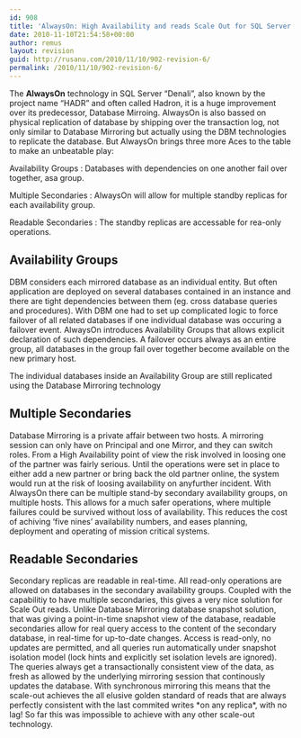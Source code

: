 ```yaml
---
id: 908
title: 'AlwaysOn: High Availability and reads Scale Out for SQL Server &#8220;Denali&#8221;'
date: 2010-11-10T21:54:58+00:00
author: remus
layout: revision
guid: http://rusanu.com/2010/11/10/902-revision-6/
permalink: /2010/11/10/902-revision-6/
---
```

The **AlwaysOn** technology in SQL Server &#8220;Denali&#8221;, also known by the project name &#8220;HADR&#8221; and often called Hadron, it is a huge improvement over its predecessor, Database Mirroing. AlwaysOn is also bassed on physical replication of database by shipping over the transaction log, not only similar to Database Mirroring but actually using the DBM technologies to replicate the database. But AlwaysOn brings three more Aces to the table to make an unbeatable play:

Availability Groups
:   Databases with dependencies on one another fail over together, asa group.

Multiple Secondaries
:   AlwaysOn will allow for multiple standby replicas for each availability group.

Readable Secondaries
:   The standby replicas are accessable for rea-only operations.

## Availability Groups

DBM considers each mirrored database as an individual entity. But often application are deployed on several databases contained in an instance and there are tight dependencies between them (eg. cross database queries and procedures). With DBM one had to set up complicated logic to force failover of all related databases if one individual database was occuring a failover event. AlwaysOn introduces Availability Groups that allows explicit declaration of such dependencies. A failover occurs always as an entire group, all databases in the group fail over together become available on the new primary host.

The individual databases inside an Availability Group are still replicated using the Database Mirroring technology

## Multiple Secondaries

Database Mirroring is a private affair between two hosts. A mirroring session can only have on Principal and one Mirror, and they can switch roles. From a High Availability point of view the risk involved in loosing one of the partner was fairly serious. Until the operations were set in place to either add a new partner or bring back the old partner online, the system would run at the risk of loosing availability on anyfurther incident. With AlwaysOn there can be multiple stand-by secondary availability groups, on multiple hosts. This allows for a much safer operations, where multiple failures could be survived without loss of availability. This reduces the cost of achiving &#8216;five nines&#8217; availability numbers, and eases planning, deployment and operating of mission critical systems.

## Readable Secondaries

Secondary replicas are readable in real-time. All read-only operations are allowed on databases in the secondary availability groups. Coupled with the capabilitiy to have multiple secondaries, this gives a very nice solution for Scale Out reads. Unlike Database Mirroring database snapshot solution, that was giving a point-in-time snapshot view of the database, readable secondaries allow for real query access to the content of the secondary database, in real-time for up-to-date changes. Access is read-only, no updates are permitted, and all queries run automatically under snapshot isolation model (lock hints and explicitly set isolation levels are ignored). The queries always get a transactionally consistent view of the data, as fresh as allowed by the underlying mirroring session that continously updates the database. With synchronous mirroring this means that the scale-out achieves the all elusive golden standard of reads that are always perfectly consistent with the last commited writes \*on any replica\*, with no lag! So far this was impossible to achieve with any other scale-out technology.